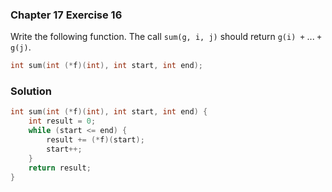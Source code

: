 ### Chapter 17 Exercise 16

Write the following function. The call `sum(g, i, j)` should return `g(i) +` ...
`+ g(j)`.

```c
int sum(int (*f)(int), int start, int end);
```

### Solution

```c
int sum(int (*f)(int), int start, int end) {
    int result = 0;
    while (start <= end) {
        result += (*f)(start);
        start++;
    }
    return result;
}
```
